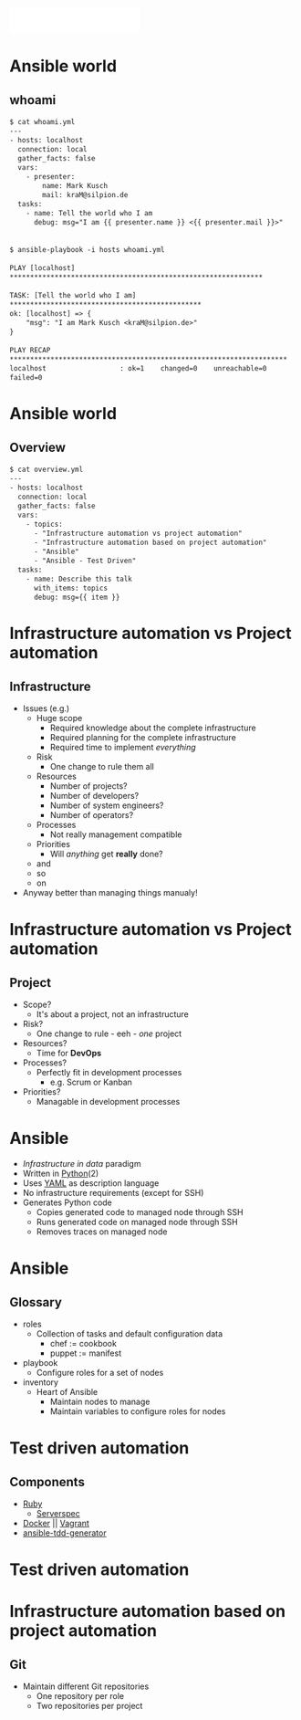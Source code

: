 <!SLIDE[bg=silpion-logo.png]>

![Silpion IT Solutions GmbH](silpion.png)


<!SLIDE command commandline small>

# Ansible world

## whoami

    $ cat whoami.yml
    ---
    - hosts: localhost
      connection: local
      gather_facts: false
      vars:
        - presenter:
            name: Mark Kusch
            mail: kraM@silpion.de
      tasks:
        - name: Tell the world who I am
          debug: msg="I am {{ presenter.name }} <{{ presenter.mail }}>"


    $ ansible-playbook -i hosts whoami.yml

    PLAY [localhost] **************************************************************

    TASK: [Tell the world who I am] ***********************************************
    ok: [localhost] => {
        "msg": "I am Mark Kusch <kraM@silpion.de>"
    }

    PLAY RECAP ********************************************************************
    localhost                  : ok=1    changed=0    unreachable=0    failed=0




<!SLIDE command commandline small>

# Ansible world

## Overview

    $ cat overview.yml
    ---
    - hosts: localhost
      connection: local
      gather_facts: false
      vars:
        - topics:
          - "Infrastructure automation vs project automation"
          - "Infrastructure automation based on project automation"
          - "Ansible"
          - "Ansible - Test Driven"
      tasks:
        - name: Describe this talk
          with_items: topics
          debug: msg={{ item }}



<!SLIDE command bullets small>

# Infrastructure automation vs Project automation

## Infrastructure

* Issues (e.g.)
    * Huge scope
        * Required knowledge about the complete infrastructure
        * Required planning for the complete infrastructure
        * Required time to implement *everything*
    * Risk
        * One change to rule them all
    * Resources
        * Number of projects?
        * Number of developers?
        * Number of system engineers?
        * Number of operators?
    * Processes
        * Not really management compatible
    * Priorities
        * Will *anything* get **really** done?
    * and
    * so
    * on
* Anyway better than managing things manualy!



<!SLIDE command bullets small>

# Infrastructure automation vs Project automation

## Project

* Scope?
    * It's about a project, not an infrastructure
* Risk?
    * One change to rule - eeh - *one* project
* Resources?
    * Time for **DevOps**
* Processes?
    * Perfectly fit in development processes
        * e.g. Scrum or Kanban
* Priorities?
    * Managable in development processes



<!SLIDE command bullets small>

# Ansible

* *Infrastructure in data* paradigm
* Written in [Python](http://python.org)(2)
* Uses [YAML](http://yaml.org) as description language
* No infrastructure requirements (except for SSH)
* Generates Python code
    * Copies generated code to managed node through SSH
    * Runs generated code on managed node through SSH
    * Removes traces on managed node



<!SLIDE command bullets small>

# Ansible

## Glossary

* roles
    * Collection of tasks and default configuration data
        * chef := cookbook
        * puppet := manifest
* playbook
    * Configure roles for a set of nodes
* inventory
    * Heart of Ansible
        * Maintain nodes to manage
        * Maintain variables to configure roles for nodes



<!SLIDE command bullets small>

# Test driven automation

## Components

* [Ruby](https://www.ruby-lang.org/en)
    * [Serverspec](http://serverspec.org)
* [Docker](https://docker.io) \|\| [Vagrant](https://www.vagrantup.com)
* [ansible-tdd-generator](https://github.com/silpion/ansible-tdd-generator)


<!SLIDE command bullets small>

# Test driven automation





<!SLIDE command bullets small>

# Infrastructure automation based on project automation

## Git

* Maintain different Git repositories
    * One repository per role
    * Two repositories per project


<!-- vim: set nofen sw=4 ts=4 et: -->
